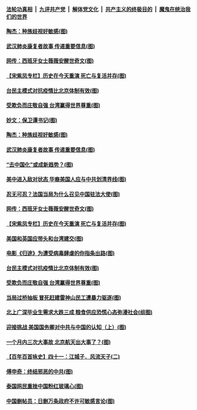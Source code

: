 ####  [法轮功真相](../../../../basic/blob/master/README.md?t=04161901) &nbsp;|&nbsp; [九评共产党](../../../../9ping.md/blob/master/README.md?t=04161901) &nbsp;|&nbsp; [解体党文化](../../../../jtdwh.md/blob/master/README.md?t=04161901)  &nbsp;|&nbsp; [共产主义的终极目的](../../../../gczydzjmd.md/blob/master/README.md?t=04161901) &nbsp;|&nbsp; [魔鬼在统治我们的世界](../../../../mgztzwmdsj.md/blob/master/README.md?t=04161901) 

#### [陶杰：种族歧视好敏感(图)](../pages/p4/929986.md?t=04161901) 

#### [武汉肺炎康复者故事 传递重要信息(图)](../pages/p4/929983.md?t=04161901) 

#### [网传：西班牙女士薇薇安醒世奇文(图)](../pages/p4/929952.md?t=04161901) 

#### [【宋紫凤专栏】历史在今天重演 死亡与复活并存(图)](../pages/p4/929812.md?t=04161901) 

#### [台民主模式对抗疫情比北京体制有效(图)](../pages/p4/929846.md?t=04161901) 

#### [受欺负而庄敬自强 台湾赢得世界尊重(图)](../pages/p4/929856.md?t=04161901) 

#### [妙文：保卫谭书记(图)](../pages/p4/929988.md?t=04161901) 

#### [陶杰：种族歧视好敏感(图)](../pages/p4/929986.md?t=04161901) 

#### [武汉肺炎康复者故事 传递重要信息(图)](../pages/p4/929983.md?t=04161901) 

#### [“去中国化”或成新趋势？(图)](../pages/p4/929980.md?t=04161901) 

#### [美中进入敌对状态 华裔美国人应与中共划清界线(图)](../pages/p4/929979.md?t=04161901) 

#### [忍无可忍？法国当局为什么召见中国驻法大使(图)](../pages/p4/929975.md?t=04161901) 

#### [网传：西班牙女士薇薇安醒世奇文(图)](../pages/p4/929952.md?t=04161901) 

#### [【宋紫凤专栏】历史在今天重演 死亡与复活并存(图)](../pages/p4/929812.md?t=04161901) 

#### [美国和英国应带头和台湾建交(图)](../pages/p4/929868.md?t=04161901) 

#### [电影《归途》为遭受病毒肆虐的你指条出路(图)](../pages/p4/929865.md?t=04161901) 

#### [台民主模式对抗疫情比北京体制有效(图)](../pages/p4/929846.md?t=04161901) 

#### [受欺负而庄敬自强 台湾赢得世界尊重(图)](../pages/p4/929856.md?t=04161901) 

#### [当局过桥抽板 冒死赶建雷神山民工遭暴力驱逐(图)](../pages/p4/929849.md?t=04161901) 

#### [北上广深毕业生需求大跌三成 粮食供应恐慌心态弥漫社会(组图)](../pages/p4/929839.md?t=04161901) 

#### [迎接挑战 美国国务卿对中共与中国的认知（上）(图)](../pages/p4/929853.md?t=04161901) 

#### [一个月内三次大事故 北京航天出大事了？(图)](../pages/p4/929837.md?t=04161901) 

#### [【百年百首咏史】四十一：江城子．风流天子(二)](../pages/p4/929840.md?t=04161901) 

#### [傅申奇：终结邪恶的中共(图)](../pages/p4/929741.md?t=04161901) 

#### [泰国网民重挫中国粉红玻璃心(图)](../pages/p4/929739.md?t=04161901) 

#### [中国删帖员：日删万条政府不许可敏感言论(图)](../pages/p4/929737.md?t=04161901) 

